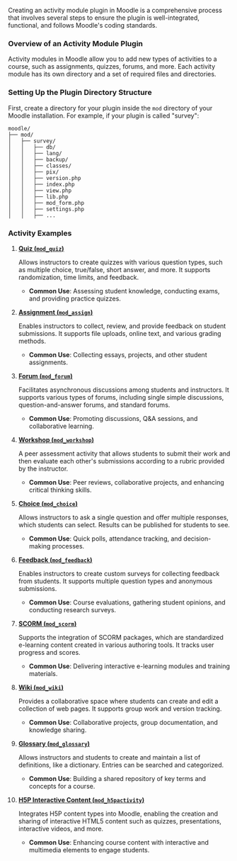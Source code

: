 Creating an activity module plugin in Moodle is a comprehensive process that involves several steps to ensure the plugin is well-integrated, functional, and follows Moodle's coding standards. 

### Overview of an Activity Module Plugin

Activity modules in Moodle allow you to add new types of activities to a course, such as assignments, quizzes, forums, and more. Each activity module has its own directory and a set of required files and directories.

### Setting Up the Plugin Directory Structure

First, create a directory for your plugin inside the `mod` directory of your Moodle installation. For example, if your plugin is called "survey":

```
moodle/
├── mod/
│   ├── survey/
│   │   ├── db/
│   │   ├── lang/
│   │   ├── backup/
│   │   ├── classes/
│   │   ├── pix/
│   │   ├── version.php
│   │   ├── index.php
│   │   ├── view.php
│   │   ├── lib.php
│   │   ├── mod_form.php
│   │   ├── settings.php
│   │   ├── ...
```

### Activity Examples

1. **[Quiz (`mod_quiz`)](https://docs.moodle.org/404/en/Quiz_activity)**

    Allows instructors to create quizzes with various question types, such as multiple choice, true/false, short answer, and more. It supports randomization, time limits, and feedback.
    
    - **Common Use**: Assessing student knowledge, conducting exams, and providing practice quizzes.

2. **[Assignment (`mod_assign`)](https://docs.moodle.org/404/en/Assignment_activity)**

    Enables instructors to collect, review, and provide feedback on student submissions. It supports file uploads, online text, and various grading methods.

    - **Common Use**: Collecting essays, projects, and other student assignments.

3. **[Forum (`mod_forum`)](https://docs.moodle.org/404/en/Forum_activity)**

    Facilitates asynchronous discussions among students and instructors. It supports various types of forums, including single simple discussions, question-and-answer forums, and standard forums.

    - **Common Use**: Promoting discussions, Q&A sessions, and collaborative learning.

4. **[Workshop (`mod_workshop`)](https://docs.moodle.org/404/en/Workshop_activity)**

    A peer assessment activity that allows students to submit their work and then evaluate each other's submissions according to a rubric provided by the instructor.

    - **Common Use**: Peer reviews, collaborative projects, and enhancing critical thinking skills.

5. **[Choice (`mod_choice`)](https://docs.moodle.org/404/en/Choice_activity)**

    Allows instructors to ask a single question and offer multiple responses, which students can select. Results can be published for students to see.

    - **Common Use**: Quick polls, attendance tracking, and decision-making processes.

6. **[Feedback (`mod_feedback`)](https://docs.moodle.org/404/en/Feedback_activity)**

    Enables instructors to create custom surveys for collecting feedback from students. It supports multiple question types and anonymous submissions.

    - **Common Use**: Course evaluations, gathering student opinions, and conducting research surveys.

7. **[SCORM (`mod_scorm`)](https://docs.moodle.org/404/en/SCORM_activity)**

    Supports the integration of SCORM packages, which are standardized e-learning content created in various authoring tools. It tracks user progress and scores.

    - **Common Use**: Delivering interactive e-learning modules and training materials.

8. **[Wiki (`mod_wiki`)](https://docs.moodle.org/404/en/Wiki_activity)**

    Provides a collaborative space where students can create and edit a collection of web pages. It supports group work and version tracking.

    - **Common Use**: Collaborative projects, group documentation, and knowledge sharing.

9. **[Glossary (`mod_glossary`)](https://docs.moodle.org/404/en/Glossary_activity)**

    Allows instructors and students to create and maintain a list of definitions, like a dictionary. Entries can be searched and categorized.

    - **Common Use**: Building a shared repository of key terms and concepts for a course.

10. **[H5P Interactive Content (`mod_h5pactivity`)](https://docs.moodle.org/404/en/H5P_activity)**

    Integrates H5P content types into Moodle, enabling the creation and sharing of interactive HTML5 content such as quizzes, presentations, interactive videos, and more.

    - **Common Use**: Enhancing course content with interactive and multimedia elements to engage students.
